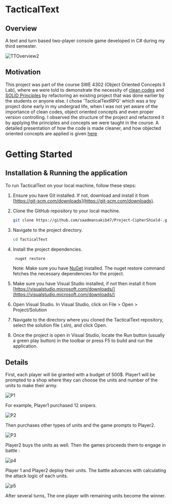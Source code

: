 # TacticalText

## Overview 
A text and turn based two-player console game developed in C# during my third semester. 

![TTOverview2](https://github.com/saadmansakib47/TacticalText/assets/134169023/a6c8a372-9397-48da-bab8-c910773ae76c)


## Motivation
This project was part of the course SWE 4302 (Object Oriented Concepts II Lab), where we were told to demonstrate the necessity of [clean codes](https://www.freecodecamp.org/news/how-to-write-clean-code/#:~:text=Clean%20code%20is%20written%20in,maintain%2C%20debug%2C%20and%20modify) and [SOLID Principles](https://www.digitalocean.com/community/conceptual-articles/s-o-l-i-d-the-first-five-principles-of-object-oriented-design) by refactoring an existing project that was done earlier by the students or anyone else. I chose 'TacticalTextRPG' which was a toy project done early in my undergrad life, when I was not yet aware of the importance of clean codes, object oriented concepts and even proper version controlling. I observed the structure of the project and refactored it by applying the principles and concepts we were taught in the course. 
A detailed presentation of how the code is made cleaner, and how objected oriented concepts are applied is given [here](https://www.canva.com/design/DAF6TRvuWhM/bFbVo1-RqFZc-YMbLlFiyQ/edit?utm_content=DAF6TRvuWhM&utm_campaign=designshare&utm_medium=link2&utm_source=sharebutton)


# Getting Started

## Installation & Running the application

To run TacticalText on your local machine, follow these steps:

1. Ensure you have Git installed. If not, download and install it from [https://git-scm.com/downloads](https://git-scm.com/downloads).

2. Clone the GitHub repository to your local machine.

    ```bash
    git clone https://github.com/saadmansakib47/Project-CipherShield-.git
    ```

3. Navigate to the project directory.

    ```bash
    cd TacticalText
    ```

4. Install the project dependencies.

   ```bash
    nuget restore
    ```
   
   Note: Make sure you have [NuGet](https://www.nuget.org/downloads) installed. The nuget restore command fetches the necessary dependencies for the project.
  
5. Make sure you have Visual Studio installed, if not then install it from [https://visualstudio.microsoft.com/downloads/](https://visualstudio.microsoft.com/downloads/)

6. Open Visual Studio. In Visual Studio, click on File > Open > Project/Solution

7. Navigate to the directory where you cloned the TacticalText repository, select the solution file (.sln), and click Open.

8. Once the project is open in Visual Studio, locate the Run button (usually a green play button) in the toolbar or press F5 to build and run the application.


## Details
First, each player will be granted with a budget of 500$. 
Player1 will be prompted to a shop where they can choose the units and number of the units to make their army. 

![P1](https://github.com/saadmansakib47/TacticalText/assets/134169023/65cac849-6a9d-4d12-8291-a2cafd85022f)

For example, Player1 purchased 12 snipers.

![P2](https://github.com/saadmansakib47/TacticalText/assets/134169023/03940bc1-c481-4006-b1bb-563c44e708f0)

Then purchases other types of units and the game prompts to Player2. 

![P3](https://github.com/saadmansakib47/TacticalText/assets/134169023/16d90e04-aafa-4079-bc02-03d7550c11d6)

Player2 buys the units as well. Then the games proceeds them to engage in battle : 

![p4](https://github.com/saadmansakib47/TacticalText/assets/134169023/e64b94f4-63e3-430c-af78-e6a125580651)

Player 1 and Player2 deploy their units. The battle advances with calculating the attack logic of each units.

![p5](https://github.com/saadmansakib47/TacticalText/assets/134169023/53173a58-ccb5-4944-8159-1bf2b45bb835)

After several turns, The one player with remaining units become the winner.








